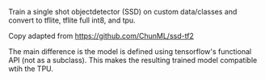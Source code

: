 Train a single shot objectdetector (SSD) on custom data/classes and convert to tflite, tflite full int8, and tpu.

Copy adapted from https://github.com/ChunML/ssd-tf2

The main difference is the model is defined using tensorflow's functional API (not as a subclass). This makes the resulting trained model compatible wtih the TPU.
